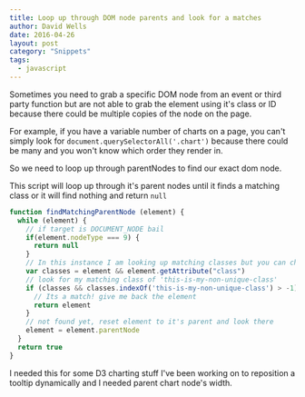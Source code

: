 ```yaml
---
title: Loop up through DOM node parents and look for a matches
author: David Wells
date: 2016-04-26
layout: post
category: "Snippets"
tags:
  - javascript
---
```


Sometimes you need to grab a specific DOM node from an event or third party function but are not able to grab the element using it's class or ID because there could be multiple copies of the node on the page.

For example, if you have a variable number of charts on a page, you can't simply look for `document.querySelectorAll('.chart')` because there could be many and you won't know which order they render in.

So we need to loop up through parentNodes to find our exact dom node.

This script will loop up through it's parent nodes until it finds a matching class or it will find nothing and return `null`

```js
function findMatchingParentNode (element) {
  while (element) {
    // if target is DOCUMENT_NODE bail
    if(element.nodeType === 9) {
      return null
    }
    // In this instance I am looking up matching classes but you can check for whatever
    var classes = element && element.getAttribute("class")
    // look for my matching class of 'this-is-my-non-unique-class'
    if (classes && classes.indexOf('this-is-my-non-unique-class') > -1) {
      // Its a match! give me back the element
      return element
    }
    // not found yet, reset element to it's parent and look there
    element = element.parentNode
  }
  return true
}
```

I needed this for some D3 charting stuff I've been working on to reposition a tooltip dynamically and I needed parent chart node's width.
